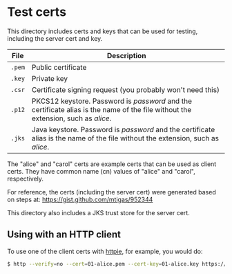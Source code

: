 # Test certs

This directory includes certs and keys that can be used for testing, including
the server cert and key.

| File | Description |
| ---- | ----------- |
| `.pem` | Public certificate |
| `.key` | Private key |
| `.csr` | Certificate signing request (you probably won't need this) |
| `.p12` | PKCS12 keystore. Password is *password* and the certificate alias is the name of the file without the extension, such as *alice*. | 
| `.jks` | Java keystore. Password is *password* and the certificate alias is the name of the file without the extension, such as *alice*. | 

The "alice" and "carol" certs are example certs that can be used as client certs.
They have common name (cn) values of "alice" and "carol", respectively.

For reference, the certs (including the server cert) were generated based on
steps at:
https://gist.github.com/mtigas/952344

This directory also includes a JKS trust store for the server cert. 

## Using with an HTTP client

To use one of the client certs with [httpie](https://httpie.org), for example,
you would do:

```bash
$ http --verify=no --cert=01-alice.pem --cert-key=01-alice.key https://localhost:3000/users/user.1
```

